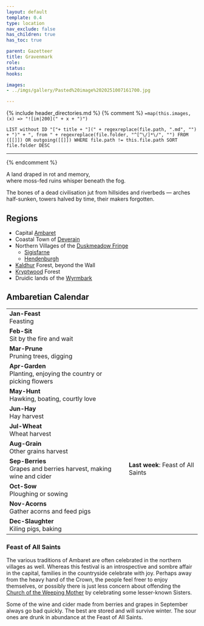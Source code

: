 ```yaml
---
layout: default
template: 0.4
type: location
nav_exclude: false
has_children: true
has_toc: true

parent: Gazetteer
title: Gravenmark
role: 
status: 
hooks:

images:
- ../imgs/gallery/Pasted%20image%2020251007161700.jpg

---
```


{% include header_directories.md %}
{% comment %}
`=map(this.images, (x) => "![im|200](" + x + ")")`
```dataview
LIST without ID "["+ title + "](" + regexreplace(file.path, ".md", "") + ")" + ", from " + regexreplace(file.folder, "^[^\/]*\/", "") FROM ([[]]) OR outgoing([[]]) WHERE file.path != this.file.path SORT file.folder DESC
```
---

{% endcomment %}

A land draped in rot and memory,  
where moss-fed ruins whisper beneath the fog.

The bones of a dead civilisation jut from hillsides and riverbeds —
arches half-sunken, towers halved by time, their makers forgotten.

## Regions

- Capital [Ambaret](../directory/Ambaret/index.md)
- Coastal Town of [Deverain](../directory/Deverain/index.md)
- Northern Villages of the [Duskmeadow Fringe](../directory/DuskmeadowFringe/index.md)
	- [Sigisfarne](../directory/Sigisfarne/index.md)
	- [Hendenburgh](../directory/Kryptwood/Hendenburgh.md)
- [Kaldhur](../directory/Kaldhur/index.md) Forest, beyond the Wall
- [Kryptwood](../directory/Kryptwood/index.md) Forest
- Druidic lands of the [Wyrmbark](../directory/Wyrmbark/index.md)

## Ambaretian Calendar

|                                                                      |                                    |
| -------------------------------------------------------------------- | ---------------------------------- |
| **Jan-Feast**<br>Feasting                                            |                                    |
| **Feb-Sit**<br>Sit by the fire and wait                              |                                    |
| **Mar-Prune**<br>Pruning trees, digging                              |                                    |
| **Apr-Garden**<br>Planting, enjoying the country or picking flowers  |                                    |
| **May-Hunt**<br>Hawking, boating, courtly love                       |                                    |
| **Jun-Hay**<br>Hay harvest                                           |                                    |
| **Jul-Wheat**<br>Wheat harvest                                       |                                    |
| **Aug-Grain**<br>Other grains harvest                                |                                    |
| **Sep-Berries**<br>Grapes and berries harvest, making wine and cider | **Last week**: Feast of All Saints |
| **Oct-Sow**<br>Ploughing or sowing                                   |                                    |
| **Nov-Acorns**<br>Gather acorns and feed pigs                        |                                    |
| **Dec-Slaughter**<br>Kiling pigs, baking                             |                                    |

### Feast of All Saints

The various traditions of Ambaret are often celebrated in the northern villages as well.
Whereas this festival is an introspective and sombre affair in the capital, families in the countryside celebrate with joy. Perhaps away from the heavy hand of the Crown, the people feel freer to enjoy themselves, or possibly there is just less concern about offending the [Church of the Weeping Mother](../directory/weepingMother/index.md) by celebrating some lesser-known Sisters.

Some of the wine and cider made from berries and grapes in September always go bad quickly. The best are stored and will survive winter. The sour ones are drunk in abundance at the Feast of All Saints.